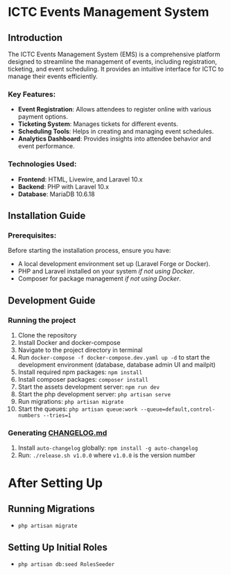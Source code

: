 # ICTC Events Management System

## Introduction

The ICTC Events Management System (EMS) is a comprehensive platform designed to streamline the management of events, including registration, ticketing, and event scheduling. It provides an intuitive interface for ICTC to manage their events efficiently.
### Key Features:

- **Event Registration**: Allows attendees to register online with various payment options.
- **Ticketing System**: Manages tickets for different events.
- **Scheduling Tools**: Helps in creating and managing event schedules.
- **Analytics Dashboard**: Provides insights into attendee behavior and event performance.

### Technologies Used:

- **Frontend**: HTML, Livewire, and Laravel 10.x
- **Backend**: PHP with Laravel 10.x
- **Database**: MariaDB 10.6.18
 
## Installation Guide

### Prerequisites:
Before starting the installation process, ensure you have:
- A local development environment set up (Laravel Forge or Docker).
- PHP and Laravel installed on your system _if not using Docker_.
- Composer for package management _if not using Docker_.


## Development Guide
### Running the project
1. Clone the repository
2. Install Docker and docker-compose
3. Navigate to the project directory in terminal
4. Run `docker-compose -f docker-compose.dev.yaml up -d` to start the development environment (database, database admin UI and mailpit)
5. Install required npm packages: `npm install`
6. Install composer packages: `composer install`
7. Start the assets development server: `npm run dev`
8. Start the php development server: `php artisan serve`
9. Run migrations: `php artisan migrate`
10. Start the queues: `php artisan queue:work --queue=default,control-numbers --tries=1`

### Generating [CHANGELOG.md](CHANGELOG.md)
1. Install `auto-changelog` globally: `npm install -g auto-changelog`
2. Run: `./release.sh v1.0.0` where `v1.0.0` is the version number


# After Setting Up
## Running Migrations
- `php artisan migrate`

## Setting Up Initial Roles
- `php artisan db:seed RolesSeeder`
